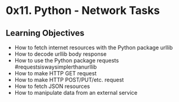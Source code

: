 # 0x11. Python - Network Tasks

## Learning Objectives

+ How to fetch internet resources with the Python package urllib
+  How to decode urllib body response
+ How to use the Python package requests #requestsiswaysimplerthanurllib
+ How to make HTTP GET request
+ How to make HTTP POST/PUT/etc. request
+ How to fetch JSON resources
+ How to manipulate data from an external service
